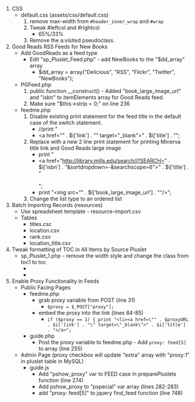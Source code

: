1. CSS
    - default.css (assets/css/default.css)
        1. remove max-width from `#header_inner_wrap` and `#wrap`
        2. Tweak #leftcol and #rightcol
            - 65%/33%
        3. Remove the a:visited pseudoclass.
2. Good Reads RSS Feeds for New Books
    - Add GoodReads as a feed type
        - Edit "sp_Pluslet_Feed.php" - add NewBooks to the "$dd_array" array
            - $dd_array = array("Delicious", "RSS", "Flickr", "Twitter", "NewBooks");
    - PGFeed.php
        1. public function __construct() - Added "book_large_image_url" and "isbn" to itemElements array for Good Reads feed.
        2. Make sure "$this->strip = 0;" on line 236
    - feedme.php
        1. Disable existing print statement for the feed title in the default case of the switch statement.
             - //print "<li><a href=\"" . $i['link'] . "\" target=\"_blank\">" . $i['title'] . "</a>";
        2. Replace with a new 2 line print statement for printing Minerva title link and Good Reads large image
            - print "<li><a href=\"http://library.mills.edu/search/i?SEARCH=" . $i['isbn'] . "&sortdropdown=-&searchscope=6\">" . $i['title'] . "</a><br /><br />";
            - print "<img src=\"" . $i['book_large_image_url'] . "\"/></div>";
        3. Change the list type to an ordered list <ol>
3. Batch Importing Records (resources)
    - Use spreadsheet template - resource-import.csv
    - Tables
        - titles.csc
        - location.csv
        - rank.csv
        - location_title.csv
4. Tweak formatting of TOC in All Items by Source Pluslet
    - sp_Pluslet_1.php - remove the width style and change the class from toc1 to toc
        - <div style=\"float: left; width: 33%\" class=\"toc1\">
        - <div style=\"float: left; \" class=\"toc\">
5. Enable Proxy Functionality in Feeds
    - Public Facing Pages
        - feedme.php
            - grab proxy variable from POST (line 31)
                - `$proxy = $_POST["proxy"];`
            - embed the proxy into the link (lines 84-85)
                - `if ($proxy == 1) {
                        print "<li><a href=\"" . $proxyURL . $i['link'] . "\" target=\"_blank\">" . $i['title'] . "</a>";`
        - guide.php
            - Post the proxy variable to feedme.php - Add `proxy: feed[5]` to array (line 255)
    - Admin Page (proxy checkbox will update "extra" array with "proxy:1" in pluslet table in MySQL)
        - guide.js
            - Add "pshow_proxy" var to FEED case in preparePluslets function (line 274)
            - Add pshow_proxy to "pspecial" var array (lines 282-283)
            - add "proxy: feed[5]" to jquery find_feed function (line 748)
